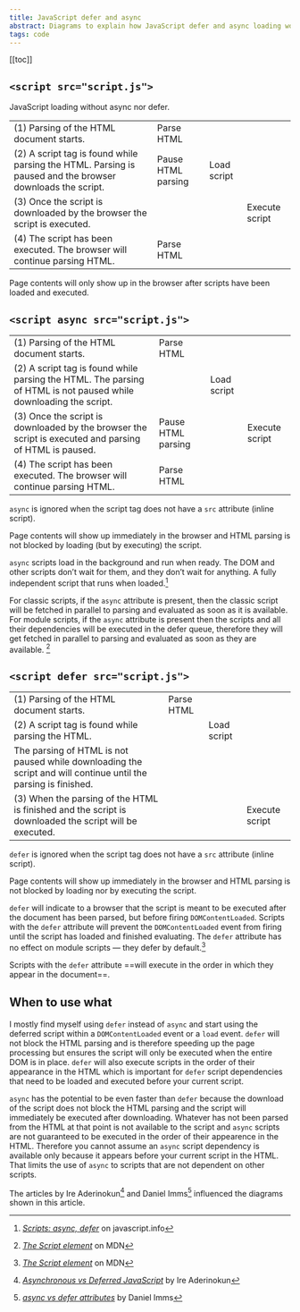 ```yaml
---
title: JavaScript defer and async
abstract: Diagrams to explain how JavaScript defer and async loading works in the browser
tags: code
---
```

[[toc]]

## `<script src="script.js">`

JavaScript loading without async nor defer.

<table>
<tr><td>(1) Parsing of the HTML document starts.</td><td class="bg-primary white">Parse HTML</td><td></td><td></td></tr>
<tr><td>(2) A script tag is found while parsing the HTML. Parsing is paused and the browser downloads the script.</td><td class="bg-neutral-4 neutral-d5">Pause HTML parsing</td><td class="bg-accent-four white">Load script</td><td></td></tr>
<tr><td>(3) Once the script is downloaded by the browser the script is executed.</td><td class="bg-neutral-4"></td><td></td><td class="bg-accent-four white">Execute script</td></tr>
<tr><td>(4) The script has been executed. The browser will continue parsing HTML.</td><td class="bg-primary white">Parse HTML</td><td></td><td></td></tr>
</table>

Page contents will only show up in the browser after scripts have been loaded and executed.

## `<script async src="script.js">`

<table>
<tr><td>(1) Parsing of the HTML document starts.</td><td class="bg-primary white">Parse HTML</td><td></td><td></td></tr>
<tr><td>(2) A script tag is found while parsing the HTML. The parsing of HTML is not paused while downloading the script.</td><td class="bg-primary"></td><td class="bg-accent-four white">Load script</td><td></td></tr>
<tr><td>(3) Once the script is downloaded by the browser the script is executed and parsing of HTML is paused.</td><td class="bg-neutral-4 neutral-d5">Pause HTML parsing</td><td></td><td class="bg-accent-four white">Execute script</td></tr>
<tr><td>(4) The script has been executed. The browser will continue parsing HTML.</td><td class="bg-primary white">Parse HTML</td><td></td><td></td></tr>
</table>

`async` is ignored when the script tag does not have a `src` attribute (inline script).

Page contents will show up immediately in the browser and HTML parsing is not blocked by loading (but by executing) the script.

`async` scripts load in the background and run when ready. The DOM and other scripts don’t wait for them, and they don’t wait for anything. A fully independent script that runs when loaded.[^javascript.info]

For classic scripts, if the `async` attribute is present, then the classic script will be fetched in parallel to parsing and evaluated as soon as it is available. For module scripts, if the `async` attribute is present then the scripts and all their dependencies will be executed in the defer queue, therefore they will get fetched in parallel to parsing and evaluated as soon as they are available. [^mdn]

## `<script defer src="script.js">`

<table>
<tr><td>(1) Parsing of the HTML document starts.</td><td class="bg-primary white">Parse HTML</td><td></td><td></td></tr>
<tr><td>(2) A script tag is found while parsing the HTML.</td><td class="bg-primary"></td><td class="bg-accent-four white">Load script</td><td></td></tr>
<tr><td> The parsing of HTML is not paused while downloading the script and will continue until the parsing is finished.</td><td class="bg-primary white"></td><td></td><td></td></tr>
<tr><td>(3) When the parsing of the HTML is finished and the script is downloaded the script will be executed.</td><td></td><td></td><td class="bg-accent-four white">Execute script</td></tr>
</table>

`defer` is ignored when the script tag does not have a `src` attribute (inline script).

Page contents will show up immediately in the browser and HTML parsing is not blocked by loading nor by executing the script.

`defer` will indicate to a browser that the script is meant to be executed after the document has been parsed, but before firing `DOMContentLoaded`. Scripts with the `defer` attribute will prevent the `DOMContentLoaded` event from firing until the script has loaded and finished evaluating. The `defer` attribute has no effect on module scripts — they defer by default.[^mdn]

Scripts with the `defer` attribute ==will execute in the order in which they appear in the document==.

## When to use what

I mostly find myself using `defer` instead of `async` and start using the deferred script within a `DOMContentLoaded` event or a `load` event. `defer` will not block the HTML parsing and is therefore speeding up the page processing but ensures the script will only be executed when the entire DOM is in place. `defer` will also execute scripts in the order of their appearance in the HTML which is important for `defer` script dependencies that need to be loaded and executed before your current script.

`async` has the potential to be even faster than `defer` because the download of the script does not block the HTML parsing and the script will immediately be executed after downloading. Whatever has not been parsed from the HTML at that point is not available to the script and `async` scripts are not guaranteed to be executed in the order of their appearence in the HTML. Therefore you cannot assume an `async` script dependency is available only because it appears before your current script in the HTML. That limits the use of `async` to scripts that are not dependent on other scripts.

The articles by Ire Aderinokun[^aderinokun] and Daniel Imms[^imms] influenced the diagrams shown in this article.


[^aderinokun]:
	[<cite>Asynchronous vs Deferred JavaScript</cite>](https://bitsofco.de/async-vs-defer/) by Ire Aderinokun
[^imms]:
	[<cite>async vs defer attributes</cite>](https://www.growingwiththeweb.com/2014/02/async-vs-defer-attributes.html) by Daniel Imms
[^javascript.info]:
	[<cite>Scripts: async, defer</cite>](https://javascript.info/script-async-defer) on javascript.info
[^mdn]:
	[<cite>The Script element</cite>](https://developer.mozilla.org/en-US/docs/Web/HTML/Element/script) on MDN




